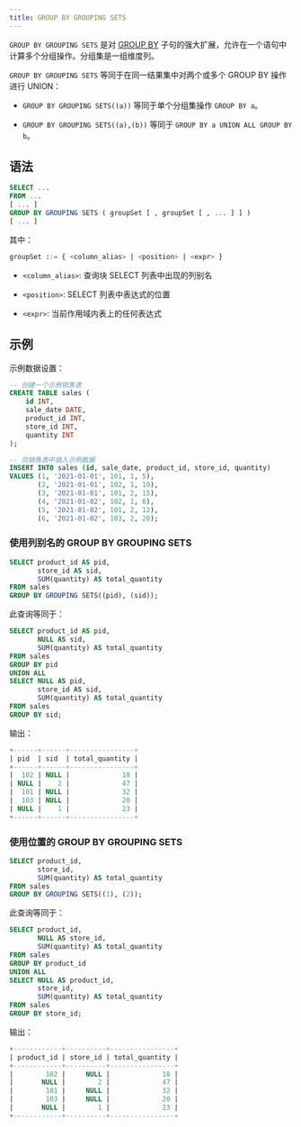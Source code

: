 ```yaml
---
title: GROUP BY GROUPING SETS
---
```


`GROUP BY GROUPING SETS` 是对 [GROUP BY](index.md) 子句的强大扩展，允许在一个语句中计算多个分组操作。分组集是一组维度列。

`GROUP BY GROUPING SETS` 等同于在同一结果集中对两个或多个 GROUP BY 操作进行 UNION：

- `GROUP BY GROUPING SETS((a))` 等同于单个分组集操作 `GROUP BY a`。

- `GROUP BY GROUPING SETS((a),(b))` 等同于 `GROUP BY a UNION ALL GROUP BY b`。

## 语法

```sql
SELECT ...
FROM ...
[ ... ]
GROUP BY GROUPING SETS ( groupSet [ , groupSet [ , ... ] ] )
[ ... ]
```

其中：
```sql
groupSet ::= { <column_alias> | <position> | <expr> }
```

- `<column_alias>`: 查询块 SELECT 列表中出现的列别名

- `<position>`: SELECT 列表中表达式的位置

- `<expr>`: 当前作用域内表上的任何表达式


## 示例

示例数据设置：
```sql
-- 创建一个示例销售表
CREATE TABLE sales (
    id INT,
    sale_date DATE,
    product_id INT,
    store_id INT,
    quantity INT
);

-- 向销售表中插入示例数据
INSERT INTO sales (id, sale_date, product_id, store_id, quantity)
VALUES (1, '2021-01-01', 101, 1, 5),
       (2, '2021-01-01', 102, 1, 10),
       (3, '2021-01-01', 101, 2, 15),
       (4, '2021-01-02', 102, 1, 8),
       (5, '2021-01-02', 101, 2, 12),
       (6, '2021-01-02', 103, 2, 20);
```

### 使用列别名的 GROUP BY GROUPING SETS

```sql
SELECT product_id AS pid,
       store_id AS sid,
       SUM(quantity) AS total_quantity
FROM sales
GROUP BY GROUPING SETS((pid), (sid));
```

此查询等同于：

```sql
SELECT product_id AS pid,
       NULL AS sid,
       SUM(quantity) AS total_quantity
FROM sales
GROUP BY pid
UNION ALL
SELECT NULL AS pid,
       store_id AS sid,
       SUM(quantity) AS total_quantity
FROM sales
GROUP BY sid;
```

输出：
```sql
+------+------+----------------+
| pid  | sid  | total_quantity |
+------+------+----------------+
|  102 | NULL |             18 |
| NULL |    2 |             47 |
|  101 | NULL |             32 |
|  103 | NULL |             20 |
| NULL |    1 |             23 |
+------+------+----------------+
```

### 使用位置的 GROUP BY GROUPING SETS

```sql
SELECT product_id,
       store_id,
       SUM(quantity) AS total_quantity
FROM sales
GROUP BY GROUPING SETS((1), (2));
```

此查询等同于：

```sql
SELECT product_id,
       NULL AS store_id,
       SUM(quantity) AS total_quantity
FROM sales
GROUP BY product_id
UNION ALL
SELECT NULL AS product_id,
       store_id,
       SUM(quantity) AS total_quantity
FROM sales
GROUP BY store_id;
```

输出：
```sql
+------------+----------+----------------+
| product_id | store_id | total_quantity |
+------------+----------+----------------+
|        102 |     NULL |             18 |
|       NULL |        2 |             47 |
|        101 |     NULL |             32 |
|        103 |     NULL |             20 |
|       NULL |        1 |             23 |
+------------+----------+----------------+
```